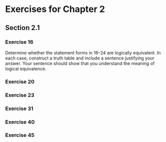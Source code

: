 
# Exercises for Chapter 2


## Section 2.1 

### Exercise 16
Determine whether the statement forms in 16–24 are
logically equivalent. In each case, construct a truth table
and include a sentence justifying your answer. Your sentence should show that you understand the meaning of
logical equivalence.


### Exercise 20

### Exercise 23

### Exercise 31

### Exercise 40 

### Exercise 45